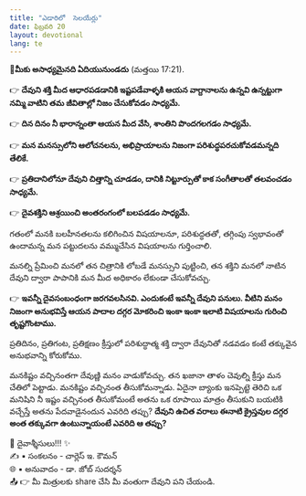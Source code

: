 ```yaml
---
title: "ఎడారిలో  సెలయేర్లు"
date: ఫిబ్రవరి 20
layout: devotional
lang: te
---
```


**📖మీకు అసాధ్యమైనది ఏదియునుండదు**
(మత్తయి 17:21). 

👉 **దేవుని శక్తి మీద ఆధారపడడానికి ఇష్టపడేవాళ్ళకి ఆయన వాగ్దానాలను ఉన్నవి ఉన్నట్టుగా నమ్మి వాటిని తమ జీవితాల్లో నిజం చేసుకోవడం సాధ్యమే.**

👉 **దిన దినం నీ భారాన్నంతా ఆయన మీద వేసి, శాంతిని పొందగలగడం సాధ్యమే.**

👉 **మన మనస్సులోని ఆలోచనలను, అభిప్రాయాలను నిజంగా పరిశుద్ధపరచుకోవడమన్నది తేలికే.**

👉 **ప్రతిదానిలోనూ దేవుని చిత్తాన్ని చూడడం, దానికి నిట్టూర్పుతో కాక సంగీతాలతో తలవంచడం సాధ్యమే.**

👉 **దైవశక్తిని ఆశ్రయించి అంతరంగంలో బలపడడం సాధ్యమే.**

 గతంలో మనకి బలహీనతలను కలిగించిన విషయాలనూ, పరిశుద్ధతతో, తగ్గింపు స్వభావంతో ఉందామన్న మన పట్టుదలను వమ్ముచేసిన విషయాలను గుర్తించాలి. 

మనల్ని ప్రేమించి మనలో తన చిత్రానికి లోబడే మనస్సుని పుట్టించి, తన శక్తిని మనలో నాటిన దేవుని ద్వారా పాపానికి మన మీద అధికారం లేకుండా చేసుకోవచ్చు. 

👉 **ఇవన్నీ దైవసంబంధంగా జరగవలసినవి. ఎందుకంటే ఇవన్నీ దేవుని పనులు. వీటిని మనం  నిజంగా అనుభవిస్తే ఆయన పాదాల దగ్గర మోకరించి ఇంకా ఇంకా ఇలాటి విషయాలను గురించి తృష్టగొంటాము.**

ప్రతిదినం, ప్రతిగంట, ప్రతిక్షణం క్రీస్తులో పరిశుద్ధాత్మ శక్తి ద్వారా దేవునితో నడవడం కంటే తక్కువైన అనుభవాన్ని కోరుకోము.

మనకిష్టం వచ్చినంతగా దేవుణ్ణి మనం వాడుకోవచ్చు. తన ఖజానా తాళం చెవుల్ని క్రీస్తు మన చేతిలో పెట్టాడు. మనకిష్టం వచ్చినంత తీసుకోమన్నాడు. ఏదైనా బ్యాంకు ఇనప్పెట్టె తెరిచి ఒక మనిషిని నీ ఇష్టం వచ్చినంత తీసుకోమంటే అతను ఒక రూపాయి మాత్రం తీసుకుని బయటికి వచ్చేస్తే అతను పేదవాడైనందున ఎవరిది తప్పు? 
**దేవుని ఉచిత వరాలు ఈనాటి క్రైస్తవుల దగ్గర అంత తక్కువగా ఉంటున్నాయంటే ఎవరిది ఆ తప్పు?**

<div class="blessing">🙏 <span class="bless-text">దైవాశ్శీసులు!!!</span> ✨</div>

<div class="credit">✍️ <span class="credit-text">▪ సంకలనం - చార్లెస్ ఇ. కౌమన్</span></div>
<div class="credit">🌐 <span class="credit-text">▪ అనువాదం - డా. జోబ్ సుదర్శన్</span></div>


<div class="share">📤 👉 <span class="share-text">మీ మిత్రులకు share చేసి మీ వంతుగా దేవుని పని చేయండి.</span></div>

